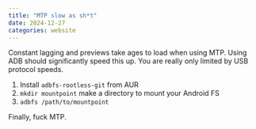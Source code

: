 ```yaml
---
title: "MTP slow as sh*t"
date: 2024-12-27
categories: website
---
```

Constant lagging and previews take ages to load when using MTP. Using ADB should significantly speed this up. You are really only limited by USB protocol speeds.

1. Install `adbfs-rootless-git` from AUR
2. `mkdir mountpoint` make a directory to mount your Android FS
3. `adbfs /path/to/mountpoint`

Finally, fuck MTP.
